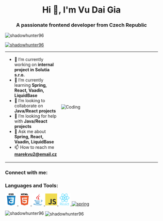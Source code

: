 <h1 align="center">Hi 👋, I'm Vu Dai Gia</h1>
<h3 align="center">A passionate frontend developer from Czech Republic</h3>



<p align="left"> <img src="https://komarev.com/ghpvc/?username=shadowhunter96&label=Profile%20views&color=0e75b6&style=flat" alt="shadowhunter96" /> </p>

<p align="left"> <a href="https://github.com/ryo-ma/github-profile-trophy"><img src="https://github-profile-trophy.vercel.app/?username=shadowhunter96" alt="shadowhunter96" /></a> </p>

<table>
<tr>
<td>

- 🔭 I’m currently working on **internal project in Solutia s.r.o.**
- 🌱 I’m currently learning **Spring, React, Vaadin, LiquidBase**
- 👯 I’m looking to collaborate on **Java/React projects**
- 🤝 I’m looking for help with **Java/React projects**
- 💬 Ask me about **Spring, React, Vaadin, LiquidBase**
- 📫 How to reach me **marekvu2@email.cz**

</td>
<td>

<img align="right" alt="Coding" width="400" src="https://gifdb.com/images/high/man-quick-system-coding-vgsda2t7d5tu7o9x.gif" />

</td>
</tr>
</table>
<h3 align="left">Connect with me:</h3>
<p align="left">
</p>

<h3 align="left">Languages and Tools:</h3>
<p align="left"> <a href="https://www.w3schools.com/css/" target="_blank" rel="noreferrer"> <img src="https://raw.githubusercontent.com/devicons/devicon/master/icons/css3/css3-original-wordmark.svg" alt="css3" width="40" height="40"/> </a> <a href="https://www.w3.org/html/" target="_blank" rel="noreferrer"> <img src="https://raw.githubusercontent.com/devicons/devicon/master/icons/html5/html5-original-wordmark.svg" alt="html5" width="40" height="40"/> </a> <a href="https://www.java.com" target="_blank" rel="noreferrer"> <img src="https://raw.githubusercontent.com/devicons/devicon/master/icons/java/java-original.svg" alt="java" width="40" height="40"/> </a> <a href="https://developer.mozilla.org/en-US/docs/Web/JavaScript" target="_blank" rel="noreferrer"> <img src="https://raw.githubusercontent.com/devicons/devicon/master/icons/javascript/javascript-original.svg" alt="javascript" width="40" height="40"/> </a> <a href="https://reactjs.org/" target="_blank" rel="noreferrer"> <img src="https://raw.githubusercontent.com/devicons/devicon/master/icons/react/react-original-wordmark.svg" alt="react" width="40" height="40"/> </a> <a href="https://spring.io/" target="_blank" rel="noreferrer"> <img src="https://www.vectorlogo.zone/logos/springio/springio-icon.svg" alt="spring" width="40" height="40"/> </a> </p>

<p><img align="left" src="https://github-readme-stats.vercel.app/api/top-langs?username=shadowhunter96&show_icons=true&locale=en&layout=compact" alt="shadowhunter96" /></p>

<p>&nbsp;<img align="center" src="https://github-readme-stats.vercel.app/api?username=shadowhunter96&show_icons=true&locale=en" alt="shadowhunter96" /></p>
